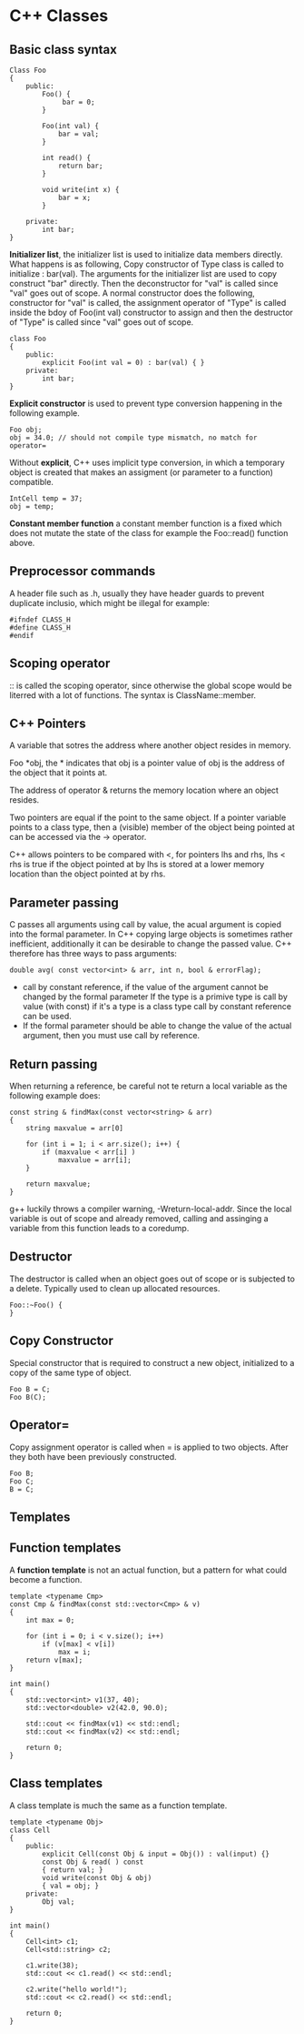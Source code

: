C++ Classes
============

Basic class syntax
-------------------

```
Class Foo
{
	public:
		Foo() {
			 bar = 0;
		}

		Foo(int val) {
			bar = val;
		}

		int read() {
			return bar;
		}

		void write(int x) {
			bar = x;
		}

	private:
		int bar;
}
```

**Initializer list**, the initializer list is used to initialize data members directly. What happens is as following, Copy constructor of Type class is called to initialize : bar(val). The arguments for the initializer list are used to copy construct "bar" directly. Then the deconstructor for "val" is called since "val" goes out of scope. A normal constructor does the following, constructor for "val" is called, the assignment operator of "Type" is called inside the bdoy of Foo(int val) constructor to assign and then the destructor of "Type" is called since "val" goes out of scope.

```
class Foo
{
	public:
		explicit Foo(int val = 0) : bar(val) { }
	private:
		int bar;
}
```

**Explicit constructor** is used to prevent type conversion happening in the following example.

```
Foo obj;
obj = 34.0; // should not compile type mismatch, no match for operator= 
```

Without **explicit**, C++ uses implicit type conversion, in which a temporary object is created that makes an assigment (or parameter to a function) compatible.

```
IntCell temp = 37;
obj = temp;
```

**Constant member function** a constant member function is a fixed which does not mutate the state of the class for example the Foo::read() function above.

Preprocessor commands
---------------------

A header file such as .h, usually they have header guards to prevent duplicate inclusio, which might be illegal for example:

```
#ifndef CLASS_H
#define CLASS_H
#endif
```

Scoping operator
----------------

:: is called the scoping operator, since otherwise the global scope would be literred with a lot of functions. The syntax is ClassName::member.

C++ Pointers
-------------

A variable that sotres the address where another object resides in memory.

Foo *obj, the * indicates that obj is a pointer value of obj is the address of the object that it points at.

The address of operator & returns the memory location where an object resides.

Two pointers are equal if the point to the same object. If a pointer variable points to a class type, then a (visible) member of the object being pointed at can be accessed via the -> operator.

C++ allows pointers to be compared with <, for pointers lhs and rhs, lhs < rhs is true if the object pointed at by lhs is stored at a lower memory location than the object pointed at by rhs.

Parameter passing
-----------------

C passes all arguments using call by value, the acual argument is copied into the formal parameter.
In C++ copying large objects is sometimes rather inefficient, additionally it can be desirable to change the passed value. C++ therefore has three ways to pass arguments:

```
double avg( const vector<int> & arr, int n, bool & errorFlag);
```

* call by constant reference, if the value of the argument cannot be changed by the formal parameter If the type is a primive type is call by value (with const) if it's a type is a class type call by constant reference can be used.
* If the formal parameter should be able to change the value of the actual argument, then you must use call by reference.

Return passing
--------------

When returning a reference, be careful not te return a local variable as the following example does:

```
const string & findMax(const vector<string> & arr)
{
	string maxvalue = arr[0]

	for (int i = 1; i < arr.size(); i++) {
		if (maxvalue < arr[i] )
			maxvalue = arr[i];
	}

	return maxvalue;
}
```

g++ luckily throws a compiler warning, -Wreturn-local-addr. Since the local variable is out of scope and already removed, calling and assinging a variable from this function leads to a coredump.

Destructor
----------

The destructor is called when an object goes out of scope or is subjected to a delete. Typically used to clean up allocated resources.


```
Foo::~Foo() {
}
```
Copy Constructor
----------------

Special constructor that is required to construct a new object, initialized to a copy of the same type of object.

```
Foo B = C;
Foo B(C);
```

Operator=
----------

Copy assignment operator is called when = is applied to two objects. After they both have been previously constructed.


```
Foo B;
Foo C;
B = C;
```

Templates
---------

Function templates
------------------

A **function template** is not an actual function, but a pattern for what could become a function.

```
template <typename Cmp>
const Cmp & findMax(const std::vector<Cmp> & v)
{
	int max = 0;

	for (int i = 0; i < v.size(); i++)
		if (v[max] < v[i])
			max = i;
	return v[max];
}

int main()
{
	std::vector<int> v1(37, 40);
	std::vector<double> v2(42.0, 90.0);

	std::cout << findMax(v1) << std::endl;
	std::cout << findMax(v2) << std::endl;

	return 0;
}
```

Class templates
---------------

A class template is much the same as a function template.

```
template <typename Obj>
class Cell
{
	public:
		explicit Cell(const Obj & input = Obj()) : val(input) {}
		const Obj & read( ) const
		{ return val; }
		void write(const Obj & obj)
		{ val = obj; }
	private:
		Obj val;
}

int main()
{
	Cell<int> c1;
	Cell<std::string> c2;

	c1.write(38);
	std::cout << c1.read() << std::endl;

	c2.write("hello world!");
	std::cout << c2.read() << std::endl;
	
	return 0;
}
